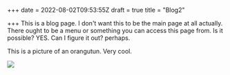 +++
date = 2022-08-02T09:53:55Z
draft = true
title = "Blog2"

+++
This is a blog page. I don't want this to be the main page at all actually. There ought to be a menu or something you can access this page from. Is it possible? YES. Can I figure it out? perhaps.

This is a picture of an orangutun. Very cool.

![](/images/orang_utan-_semenggok_forest_reserve-_sarawak-_borneo-_malaysia.JPG)